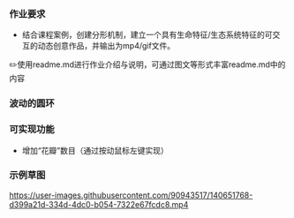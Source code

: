 ### 作业要求

- 结合课程案例，创建分形机制，建立一个具有生命特征/生态系统特征的可交互的动态创意作品，并输出为mp4/gif文件。

✏️使用readme.md进行作业介绍与说明，可通过图文等形式丰富readme.md中的内容

### 波动的圆环

### 可实现功能

- 增加“花瓣”数目（通过按动鼠标左键实现）

### 示例草图

https://user-images.githubusercontent.com/90943517/140651768-d399a21d-334d-4dc0-b054-7322e67fcdc8.mp4
